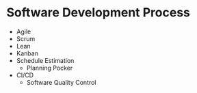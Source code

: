 # Software Development Process
- Agile
- Scrum
- Lean
- Kanban
- Schedule Estimation
    - Planning Pocker
- CI/CD
    - Software Quality Control